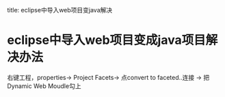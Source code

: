 title: eclipse中导入web项目变java解决 

#  eclipse中导入web项目变成java项目解决办法 
右键工程，properties-> Project Facets-> 点convert to faceted..连接 -> 把Dynamic Web Moudle勾上